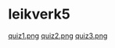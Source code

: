 # leikverk5
[quiz1.png](https://github.com/Huginn-Muninn/leikverk5/blob/master/quiz1.png)
[quiz2.png](https://github.com/Huginn-Muninn/leikverk5/blob/master/quiz2.png)
[quiz3.png](https://github.com/Huginn-Muninn/leikverk5/blob/master/quiz3.png)

